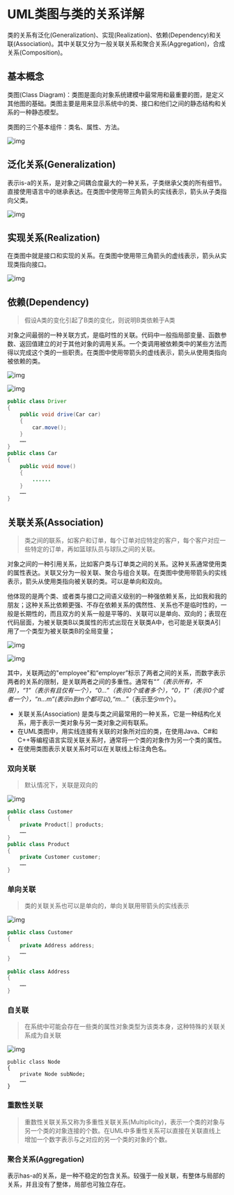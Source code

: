 # UML类图与类的关系详解

类的关系有泛化(Generalization)、实现(Realization)、依赖(Dependency)和关联(Association)。其中关联又分为一般关联关系和聚合关系(Aggregation)，合成关系(Composition)。



## 基本概念

类图(Class Diagram)：类图是面向对象系统建模中最常用和最重要的图，是定义其他图的基础。类图主要是用来显示系统中的类、接口和他们之间的静态结构和关系的一种静态模型。

类图的三个基本组件：类名、属性、方法。

![img](http://www.uml.org.cn/oobject/images/afca0365.jpg)



## 泛化关系(Generalization)

表示is-a的关系，是对象之间耦合度最大的一种关系，子类继承父类的所有细节。直接使用语言中的继承表达。在类图中使用带三角箭头的实线表示，箭头从子类指向父类。

![img](http://www.uml.org.cn/oobject/images/df7a6535.jpg)



## 实现关系(Realization)

在类图中就是接口和实现的关系。在类图中使用带三角箭头的虚线表示，箭头从实现类指向接口。

![img](http://www.uml.org.cn/oobject/images/0c834dc1.jpg)



## 依赖(Dependency)

> 假设A类的变化引起了B类的变化，则说明B类依赖于A类

对象之间最弱的一种关联方式，是临时性的关联。代码中一般指局部变量、函数参数、返回值建立的对于其他对象的调用关系。一个类调用被依赖类中的某些方法而得以完成这个类的一些职责。在类图中使用带箭头的虚线表示，箭头从使用类指向被依赖的类。

![img](http://www.uml.org.cn/oobject/images/3c13e1c1.jpg)

![img](http://my.csdn.net/uploads/201206/07/1339063909_4768.png)

```Java
public class Driver  
{  
    public void drive(Car car)  
    {  
        car.move();  
    }  
    ……  
}  
public class Car  
{  
    public void move()  
    {  
        ......  
    }  
    ……  
}  
```





## 关联关系(Association)

> 类之间的联系，如客户和订单，每个订单对应特定的客户，每个客户对应一些特定的订单，再如篮球队员与球队之间的关联。

对象之间的一种引用关系，比如客户类与订单类之间的关系。这种关系通常使用类的属性表达。关联又分为一般关联、聚合与组合关联。在类图中使用带箭头的实线表示，箭头从使用类指向被关联的类。可以是单向和双向。

他体现的是两个类、或者类与接口之间语义级别的一种强依赖关系，比如我和我的朋友；这种关系比依赖更强、不存在依赖关系的偶然性、关系也不是临时性的，一般是长期性的，而且双方的关系一般是平等的、关联可以是单向、双向的；表现在代码层面，为被关联类B以类属性的形式出现在关联类A中，也可能是关联类A引用了一个类型为被关联类B的全局变量；

![img](http://www.uml.org.cn/oobject/images/940065f4.jpg)

![img](http://my.csdn.net/uploads/201206/07/1339064197_2222.jpg)

其中，关联两边的"employee"和“employer”标示了两者之间的关系，而数字表示两者的关系的限制，是关联两者之间的多重性。通常有“*”（表示所有，不限），“1”（表示有且仅有一个），“0...”（表示0个或者多个），“0，1”（表示0个或者一个），“n...m”(表示n到m个都可以),“m...*”（表示至少m个）。

+ 关联关系(Association) 是类与类之间最常用的一种关系，它是一种结构化关系，用于表示一类对象与另一类对象之间有联系。
+ 在UML类图中，用实线连接有关联的对象所对应的类，在使用Java、C#和C++等编程语言实现关联关系时，通常将一个类的对象作为另一个类的属性。
+ 在使用类图表示关联关系时可以在关联线上标注角色名。

### 双向关联

> 默认情况下，关联是双向的

![img](http://my.csdn.net/uploads/201206/07/1339064456_6833.png)

```java
public class Customer  
{  
    private Product[] products;  
    ……  
}  
public class Product  
{  
    private Customer customer;  
    ……  
}  
```

### 单向关联

> 类的关联关系也可以是单向的，单向关联用带箭头的实线表示

![img](http://my.csdn.net/uploads/201206/07/1339064543_2384.png)

```java
public class Customer  
{  
    private Address address;  
    ……  
}  
  
public class Address  
{  
    ……  
}  
```

### 自关联

> 在系统中可能会存在一些类的属性对象类型为该类本身，这种特殊的关联关系成为自关联

![img](http://my.csdn.net/uploads/201206/07/1339064668_4517.png)

```
public class Node  
{  
    private Node subNode;  
    ……  
}   
```

### 重数性关联

> 重数性关联关系又称为多重性关联关系(Multiplicity)，表示一个类的对象与另一个类的对象连接的个数。在UML中多重性关系可以直接在关联直线上增加一个数字表示与之对应的另一个类的对象的个数。



### 聚合关系(Aggregation)

表示has-a的关系，是一种不稳定的包含关系。较强于一般关联，有整体与局部的关系，并且没有了整体，局部也可独立存在。